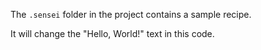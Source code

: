 The `.sensei` folder in the project contains a sample recipe.

It will change the "Hello, World!" text in this code.

